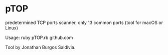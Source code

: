 # pTOP
predetermined TCP ports scanner, only 13 common ports (tool for macOS or Linux)


Usage: ruby pTOP.rb github.com


Tool by Jonathan Burgos Saldivia.
